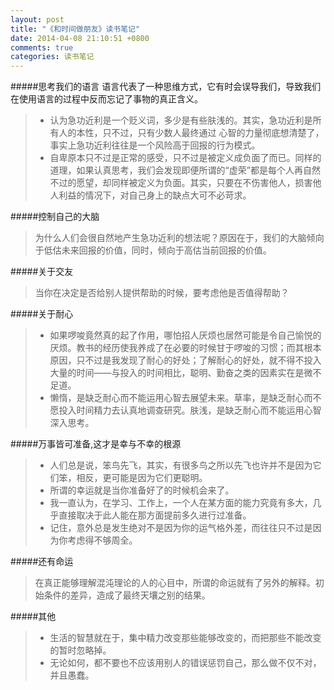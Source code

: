 ```yaml
---
layout: post
title: "《和时间做朋友》读书笔记"
date: 2014-04-08 21:10:51 +0800
comments: true
categories: 读书笔记
---
```

#####思考我们的语言
语言代表了一种思维方式，它有时会误导我们，导致我们在使用语言的过程中反而忘记了事物的真正含义。 
> * 认为急功近利是一个贬义词，多少是有些肤浅的。其实，急功近利是所有人的本性，只不过，只有少数人最终通过 心智的力量彻底想清楚了，事实上急功近利往往是一个风险高于回报的行为模式。 
> * 自卑原本只不过是正常的感受，只不过是被定义成负面了而已。同样的道理，如果认真思考，我们会发现即便所谓的“虚荣”都是每个人再自然不过的愿望，却同样被定义为负面。其实，只要在不伤害他人，损害他人利益的情况下，对自己身上的缺点大可不必苛求。  
  
#####控制自己的大脑
> 为什么人们会很自然地产生急功近利的想法呢？原因在于，我们的大脑倾向于低估未来回报的价值，同时，倾向于高估当前回报的价值。  
  
#####关于交友
> 当你在决定是否给别人提供帮助的时候，要考虑他是否值得帮助？  
  
#####关于耐心
> * 如果啰唆竟然真的起了作用，哪怕招人厌烦也居然可能是令自己愉悦的厌烦。教书的经历使我养成了在必要的时候甘于啰唆的习惯；而其根本原因，只不过是我发现了耐心的好处；了解耐心的好处，就不得不投入大量的时间——与投入的时间相比，聪明、勤奋之类的因素实在是微不足道。  
> * 懒惰，是缺乏耐心而不能运用心智去展望未来。草率，是缺乏耐心而不愿投入时间精力去认真地调查研究。肤浅，是缺乏耐心而不能运用心智深入思考。
  
#####万事皆可准备,这才是幸与不幸的根源
> * 人们总是说，笨鸟先飞，其实，有很多鸟之所以先飞也许并不是因为它们笨，相反，更可能是因为它们更聪明。
> * 所谓的幸运就是当你准备好了的时候机会来了。
> * 我一直认为，在学习、工作上，一个人在某方面的能力究竟有多大，几乎直接取决于此人能在那方面提前多久进行过准备。
> * 记住，意外总是发生绝对不是因为你的运气格外差，而往往只不过是因为你考虑得不够周全。
  
#####还有命运
> 在真正能够理解混沌理论的人的心目中，所谓的命运就有了另外的解释。初始条件的差异，造成了最终天壤之别的结果。
  
#####其他
> * 生活的智慧就在于，集中精力改变那些能够改变的，而把那些不能改变的暂时忽略掉。
> * 无论如何，都不要也不应该用别人的错误惩罚自己，那么做不仅不对，并且愚蠢。